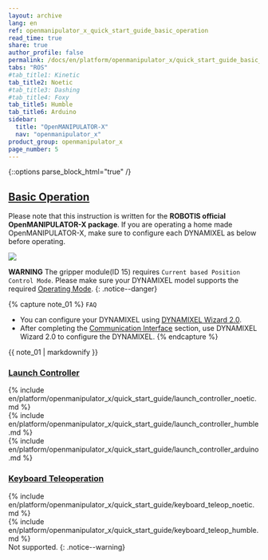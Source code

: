 ```yaml
---
layout: archive
lang: en
ref: openmanipulator_x_quick_start_guide_basic_operation
read_time: true
share: true
author_profile: false
permalink: /docs/en/platform/openmanipulator_x/quick_start_guide_basic_operation/
tabs: "ROS"
#tab_title1: Kinetic
tab_title2: Noetic
#tab_title3: Dashing
#tab_title4: Foxy
tab_title5: Humble
tab_title6: Arduino
sidebar:
  title: "OpenMANIPULATOR-X"
  nav: "openmanipulator_x"
product_group: openmanipulator_x
page_number: 5
---
```


<div style="counter-reset: h1 4"></div>
<div style="counter-reset: h2 1"></div>

{::options parse_block_html="true" /}

<!--[dummy Header 1]>
  <h1 id="quick_start_guide">Quick Start Guide</h1>
  <h2 id="basic_operation_intro">Basic Operation</h2>
  <p class="dummy_content">Showing how to run basic Operation for your OpenMANIPULATOR-X</p>
<![end dummy Header 1]-->

## [Basic Operation](#basic-operation)

Please note that this instruction is written for the **ROBOTIS official OpenMANIPULATOR-X package**. If you are operating a home made OpenMANIPULATOR-X, make sure to configure each DYNAMIXEL as below before operating.

![](/assets/images/platform/openmanipulator_x/OpenManipulator_id_baudrate.png)

**WARNING** The gripper module(ID 15) requires `Current based Position Control Mode`. Please make sure your DYNAMIXEL model supports the required [Operating Mode](https://emanual.robotis.com/docs/en/dxl/x/xm430-w350/#operating-mode11).
{: .notice--danger}

{% capture note_01 %}
`FAQ`
- You can configure your DYNAMIXEL using [DYNAMIXEL Wizard 2.0](/docs/en/software/dynamixel/dynamixel_wizard2/).
- After completing the [Communication Interface](/docs/en/platform/openmanipulator_x/quick_start_guide/#communication-interface) section, use DYNAMIXEL Wizard 2.0 to configure the DYNAMIXEL.
{% endcapture %}
<div class="notice--warning">{{ note_01 | markdownify }}</div>

### [Launch Controller](#launch-controller)

<!-- <section data-id="{{ page.tab_title1 }}" class="tab_contents">
{% include en/platform/openmanipulator_x/quick_start_guide/launch_controller_kinetic.md %}
</section> -->

<section data-id="{{ page.tab_title2 }}" class="tab_contents">
{% include en/platform/openmanipulator_x/quick_start_guide/launch_controller_noetic.md %}
</section>

<!-- <section data-id="{{ page.tab_title3 }}" class="tab_contents">
{% include en/platform/openmanipulator_x/quick_start_guide/launch_controller_dashing.md %}
</section> -->

<!-- <section data-id="{{ page.tab_title4 }}" class="tab_contents">
{% include en/platform/openmanipulator_x/quick_start_guide/launch_controller_foxy.md %}
</section> -->

<section data-id="{{ page.tab_title5 }}" class="tab_contents">
{% include en/platform/openmanipulator_x/quick_start_guide/launch_controller_humble.md %}
</section>

<section data-id="{{ page.tab_title6 }}" class="tab_contents">
{% include en/platform/openmanipulator_x/quick_start_guide/launch_controller_arduino.md %}
</section>

### [Keyboard Teleoperation](#keyboard-teleoperation)

<!-- <section data-id="{{ page.tab_title1 }}" class="tab_contents">
{% include en/platform/openmanipulator_x/quick_start_guide/keyboard_teleop_kinetic.md %}
</section> -->

<section data-id="{{ page.tab_title2 }}" class="tab_contents">
{% include en/platform/openmanipulator_x/quick_start_guide/keyboard_teleop_noetic.md %}
</section>

<!-- <section data-id="{{ page.tab_title3 }}" class="tab_contents">
{% include en/platform/openmanipulator_x/quick_start_guide/keyboard_teleop_dashing.md %}
</section> -->

<!-- <section data-id="{{ page.tab_title4 }}" class="tab_contents">
{% include en/platform/openmanipulator_x/quick_start_guide/keyboard_teleop_foxy.md %}
</section> -->

<section data-id="{{ page.tab_title5 }}" class="tab_contents">
{% include en/platform/openmanipulator_x/quick_start_guide/keyboard_teleop_humble.md %}
</section>

<section data-id="{{ page.tab_title6 }}" class="tab_contents">
Not supported.
{: .notice--warning}
</section>
